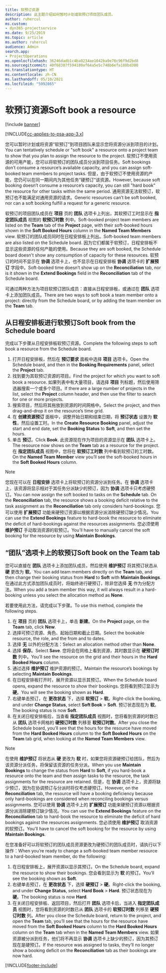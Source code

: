 ```yaml
---
title: 软预订资源
description: 此主题介绍如何暂时计划或软预订项目团队成员。
author: ruhercul
ms.custom:
- dyn365-projectservice
ms.date: 9/25/2019
ms.topic: article
ms.author: ruhercul
audience: Admin
search.app:
- ProjectOperations
ms.openlocfilehash: 36246dadb1c4ba0234ae1042ba9e78c96f9d2bd8
ms.sourcegitcommit: 40f68387f594180af64a5e5c748b6efa188bd300
ms.translationtype: HT
ms.contentlocale: zh-CN
ms.lasthandoff: 05/10/2021
ms.locfileid: "5992865"
---
```

# <a name="soft-book-a-resource"></a><span data-ttu-id="9b4a0-103">软预订资源</span><span class="sxs-lookup"><span data-stu-id="9b4a0-103">Soft book a resource</span></span>

[!include [banner](../includes/psa-now-project-operations.md)]

[!INCLUDE[cc-applies-to-psa-app-3.x](../includes/cc-applies-to-psa-app-3x.md)]

<span data-ttu-id="9b4a0-104">您可以暂时计划或将资源“软预订”到项目团队来显示您将资源分派到项目的计划。</span><span class="sxs-lookup"><span data-stu-id="9b4a0-104">You can tentatively schedule or "soft book" a resource onto a project team to show that you plan to assign the resource to the project.</span></span> <span data-ttu-id="9b4a0-105">软预订不使用资源的可用产能，您可以将软预订的团队成员分派到项目任务。</span><span class="sxs-lookup"><span data-stu-id="9b4a0-105">Soft bookings don’t consume a resource’s available capacity, and you can assign soft-booked team members to project tasks.</span></span> <span data-ttu-id="9b4a0-106">但是，由于软预订不使用资源的产能，您仍可以在同一期间内为其他任务“硬预订”该资源。</span><span class="sxs-lookup"><span data-stu-id="9b4a0-106">However, because soft booking doesn’t consume a resource’s capacity, you can still "hard book" the resource for other tasks within the same period.</span></span> <span data-ttu-id="9b4a0-107">通用资源无法软预订，软预订也不能满足对通用资源的请求。</span><span class="sxs-lookup"><span data-stu-id="9b4a0-107">Generic resources can’t be soft booked, nor can a soft booking fulfill a request for a generic resource.</span></span>

<span data-ttu-id="9b4a0-108">软预订的项目团队成员在 **项目** 页的 **团队** 选项卡上列出，其软预订工时显示在 **指定团队成员** 视图的 **软预订时数** 列中。</span><span class="sxs-lookup"><span data-stu-id="9b4a0-108">Soft-booked project team members are listed on the **Team** tab of the **Project** page, with their soft-booked hours shown in the **Soft Booked Hours** column in the **Named Team Members** view.</span></span> <span data-ttu-id="9b4a0-109">软预订的团队成员同时在日程安排板上列出。</span><span class="sxs-lookup"><span data-stu-id="9b4a0-109">Soft-booked team members are also listed on the Schedule board.</span></span> <span data-ttu-id="9b4a0-110">因为它们都属于软预订，日程安排板不显示这些资源的任何产能的使用。</span><span class="sxs-lookup"><span data-stu-id="9b4a0-110">Because they are soft booked, the Schedule board doesn't show any consumption of capacity for these resources.</span></span> <span data-ttu-id="9b4a0-111">软预订的时间不显示在 **协调** 选项卡上，也不显示在日程安排板 **协调** 选项卡的 **扩展预订** 字段中。</span><span class="sxs-lookup"><span data-stu-id="9b4a0-111">Soft-booked time doesn’t show up on the **Reconciliation** tab, nor is it shown in the **Extend Bookings** field in the **Reconciliation** tab of the Schedule board.</span></span> 

<span data-ttu-id="9b4a0-112">可通过两种方法为项目软预订团队成员：直接从日程安排板，或通过在 **团队** 选项卡上添加团队成员。</span><span class="sxs-lookup"><span data-stu-id="9b4a0-112">There are two ways to soft book a team member onto a project: directly from the Schedule board, or by adding the team member on the **Team** tab.</span></span> 

## <a name="soft-book-from-the-schedule-board"></a><span data-ttu-id="9b4a0-113">从日程安排板进行软预订</span><span class="sxs-lookup"><span data-stu-id="9b4a0-113">Soft book from the Schedule board</span></span>
<span data-ttu-id="9b4a0-114">完成以下步骤从日程安排板软预订资源。</span><span class="sxs-lookup"><span data-stu-id="9b4a0-114">Complete the following steps to soft book a resource from the Schedule board.</span></span> 

1. <span data-ttu-id="9b4a0-115">打开日程安排板，然后在 **预订要求** 面板中选择 **项目** 选项卡。</span><span class="sxs-lookup"><span data-stu-id="9b4a0-115">Open the Schedule board, and then in the **Booking Requirements** panel, select the **Project** tab.</span></span>
2. <span data-ttu-id="9b4a0-116">找到要为其软预订资源的项目。</span><span class="sxs-lookup"><span data-stu-id="9b4a0-116">Find the project for which you want to soft book a resource.</span></span> <span data-ttu-id="9b4a0-117">如果列表中有大量项目，请选择 **项目** 列标题，然后使用筛选器搜索一个或多个项目。</span><span class="sxs-lookup"><span data-stu-id="9b4a0-117">If there are a large number of projects in the list, select the **Project** column header, and then use the filter to search for one or more projects.</span></span>
3. <span data-ttu-id="9b4a0-118">搜索项目，然后将其拖放到资源的时间网格中。</span><span class="sxs-lookup"><span data-stu-id="9b4a0-118">Select the project, and then drag-and-drop it on the resource’s time grid.</span></span>
5. <span data-ttu-id="9b4a0-119">在 **创建资源预订** 面板中，调整开始日期和结束日期，将 **预订状态** 设置为 **软性**，然后设置工时。</span><span class="sxs-lookup"><span data-stu-id="9b4a0-119">In the **Create Resource Booking** panel, adjust the start and end date, set the **Booking Status** to **Soft**, and then set the hours.</span></span> 
6. <span data-ttu-id="9b4a0-120">单击 **预订**。</span><span class="sxs-lookup"><span data-stu-id="9b4a0-120">Click **Book**.</span></span> <span data-ttu-id="9b4a0-121">此资源现在作为项目的资源显示在 **团队** 选项卡上。</span><span class="sxs-lookup"><span data-stu-id="9b4a0-121">The resource now shows on the **Team** tab as a resource for the project.</span></span> <span data-ttu-id="9b4a0-122">在 **指定团队成员** 视图中，您将在 **软预订工时数** 列中看到软预订的工时数。</span><span class="sxs-lookup"><span data-stu-id="9b4a0-122">On the **Named Team Member** view you’ll see the soft-booked hours in the **Soft Booked Hours** column.</span></span>

> [!NOTE]
> <span data-ttu-id="9b4a0-123">您现在可以在 **日程安排** 选项卡上将软预订的资源分派到任务。在 **协调** 选项卡上，该资源将显示相对于其任务分派缺少的预订，因为 **协调** 选项卡只考虑硬预订。</span><span class="sxs-lookup"><span data-stu-id="9b4a0-123">You can now assign the soft booked to tasks on the **Schedule** tab. On the **Reconciliation** tab, the resource shows a booking deficit relative to the task assignment as the **Reconciliation** tab only considers hard-bookings.</span></span> <span data-ttu-id="9b4a0-124">您可以使用 **扩展预订** 功能来硬预订资源以根据资源分派消除硬预订缺少情况。</span><span class="sxs-lookup"><span data-stu-id="9b4a0-124">You can use the **Extend Bookings** feature to hard-book the resource to eliminate the deficit of hard-bookings against the resources assignments.</span></span> <span data-ttu-id="9b4a0-125">您必须使用 **维护预订** 手动取消资源的软预订。</span><span class="sxs-lookup"><span data-stu-id="9b4a0-125">You’ll have to manually cancel the soft booking for the resource by using **Maintain Bookings**.</span></span>

## <a name="soft-book-on-the-team-tab"></a><span data-ttu-id="9b4a0-126">“团队”选项卡上的软预订</span><span class="sxs-lookup"><span data-stu-id="9b4a0-126">Soft book on the Team tab</span></span>

<span data-ttu-id="9b4a0-127">您可以直接在 **团队** 选项卡上添加团队成员，然后使用 **维护预订** 将其预订状态从 **硬** 更改为 **软**。</span><span class="sxs-lookup"><span data-stu-id="9b4a0-127">You can add team members directly on the **Team** tab, and then change their booking status from **Hard** to **Soft** with **Maintain Bookings**.</span></span> <span data-ttu-id="9b4a0-128">在通过此方式添加团队成员时，将始终进行硬预订，除非您选择 **无** 作为分配方法。</span><span class="sxs-lookup"><span data-stu-id="9b4a0-128">When you add a team member this way, it will always result in a hard-booking unless you select the allocation method as **None**.</span></span>

<span data-ttu-id="9b4a0-129">若要使用此方法，请完成以下步骤。</span><span class="sxs-lookup"><span data-stu-id="9b4a0-129">To use this method, complete the following steps.</span></span>

1. <span data-ttu-id="9b4a0-130">在 **项目** 页的 **团队** 选项卡上，单击 **新建**。</span><span class="sxs-lookup"><span data-stu-id="9b4a0-130">On the **Project** page, on the **Team** tab, click **New**.</span></span>
2. <span data-ttu-id="9b4a0-131">选择可预订资源、角色、起始日期和截止日期。</span><span class="sxs-lookup"><span data-stu-id="9b4a0-131">Select the bookable resource, the role, and the from and to dates.</span></span>
3. <span data-ttu-id="9b4a0-132">选择 **无** 以外的分配方法：</span><span class="sxs-lookup"><span data-stu-id="9b4a0-132">Select an allocation method other than **None**.</span></span>
4. <span data-ttu-id="9b4a0-133">选择 **保存**。</span><span class="sxs-lookup"><span data-stu-id="9b4a0-133">Select **Save**.</span></span> <span data-ttu-id="9b4a0-134">您将会在网格上看到资源，其时数显示在 **硬预订时数** 列中。</span><span class="sxs-lookup"><span data-stu-id="9b4a0-134">You’ll see the resource on the grid and their hours in the **Hard Booked Hours** column.</span></span>
5. <span data-ttu-id="9b4a0-135">通过选择 **维护预订** 维护资源的预订。</span><span class="sxs-lookup"><span data-stu-id="9b4a0-135">Maintain the resource’s bookings by selecting **Maintain Bookings**.</span></span>
6. <span data-ttu-id="9b4a0-136">在日程安排板打开时，展开资源以显示其预订。</span><span class="sxs-lookup"><span data-stu-id="9b4a0-136">When the Schedule board opens, expand the resource to show their bookings.</span></span> <span data-ttu-id="9b4a0-137">您将看到预订显示为 **硬**。</span><span class="sxs-lookup"><span data-stu-id="9b4a0-137">You will see the booking shown as **Hard**.</span></span>
7. <span data-ttu-id="9b4a0-138">右键单击预订，在 **更改状态** 下，选择 **软预订** \> **软**。</span><span class="sxs-lookup"><span data-stu-id="9b4a0-138">Right-click the booking, and under **Change Status**, select **Soft Book** \> **Soft**.</span></span> <span data-ttu-id="9b4a0-139">预订状态现在为 **软**。</span><span class="sxs-lookup"><span data-stu-id="9b4a0-139">The booking status is now **Soft**.</span></span>
8. <span data-ttu-id="9b4a0-140">在关闭日程安排板后，当查看 **指定团队成员** 视图时，您将看到资源的时数已从 **团队** 选项卡网格的 **硬预订时数** 列移至 **软预订时数**。</span><span class="sxs-lookup"><span data-stu-id="9b4a0-140">After you close the Schedule board, you’ll see that the hours for the resource have moved from the **Hard Booked Hours** column to the **Soft Booked Hours** on the **Team** tab grid, when looking at the **Named Team Members** view.</span></span>

> [!NOTE]
> <span data-ttu-id="9b4a0-141">在使用 **维护预订** 将状态从 **硬** 更改为 **软** 时，如果您将资源硬预订给团队，然后为该资源分派任务，将保留该资源的任务分派。</span><span class="sxs-lookup"><span data-stu-id="9b4a0-141">When you use **Maintain Bookings** to change the status from **Hard** to **Soft**, if you hard-book a resource onto the team and then assign tasks to the resource, the task assignments for the resource are retained.</span></span> <span data-ttu-id="9b4a0-142">但是，在 **协调** 选项卡上，资源将缺少预订，因为在协调预订与分派时将仅考虑硬预订。</span><span class="sxs-lookup"><span data-stu-id="9b4a0-142">However, on the **Reconciliation** tab, the resource will have a booking deficiency because only hard-bookings are considered when reconciling bookings versus assignments.</span></span> <span data-ttu-id="9b4a0-143">您可以使用 **协调** 选项卡上的 **扩展预订** 功能来硬预订资源以根据资源分派消除硬预订缺少情况。</span><span class="sxs-lookup"><span data-stu-id="9b4a0-143">You can use the **Extend Bookings** feature on the **Reconciliation** tab to hard-book the resource to eliminate the deficit of hard bookings against the resources assignments.</span></span> <span data-ttu-id="9b4a0-144">您必须使用 **维护预订** 取消资源的软预订。</span><span class="sxs-lookup"><span data-stu-id="9b4a0-144">You’ll have to cancel the soft booking for the resource by using **Maintain Bookings**.</span></span>

<span data-ttu-id="9b4a0-145">在您准备好可以将软预订的团队成员资源更改为硬预订的团队成员时，请执行以下操作：</span><span class="sxs-lookup"><span data-stu-id="9b4a0-145">When you’re ready to change a soft-booked team member resource to a hard-booked team member, do the following:</span></span>

1. <span data-ttu-id="9b4a0-146">在日程安排板上，展开资源以显示其预订。</span><span class="sxs-lookup"><span data-stu-id="9b4a0-146">On the Schedule board, expand the resource to show their bookings.</span></span> <span data-ttu-id="9b4a0-147">您会看到显示为 **软** 的预订。</span><span class="sxs-lookup"><span data-stu-id="9b4a0-147">You’ll see the booking shown as **Soft**.</span></span>
2. <span data-ttu-id="9b4a0-148">右键单击预订，在 **更改状态** 下，选择 **硬预订** \> **硬**。</span><span class="sxs-lookup"><span data-stu-id="9b4a0-148">Right-click the booking, and under **Change Status**, select **Hard Book** \> **Hard**.</span></span> <span data-ttu-id="9b4a0-149">预订状态现在为 **硬**。</span><span class="sxs-lookup"><span data-stu-id="9b4a0-149">The booking status is now **Hard**.</span></span>
3. <span data-ttu-id="9b4a0-150">在关闭日程安排板、返回项目，然后打开 **团队** 选项卡后，当进入 **指定团队成员** 视图时，您将看到资源的时数已从 **团队** 选项卡的 **软预订时数** 列移至 **硬预订时数** 列。</span><span class="sxs-lookup"><span data-stu-id="9b4a0-150">After you close the Schedule board, return to the project, and open the **Team** tab, you’ll see that the hours for the resource have moved from the **Soft Booked Hours** column to the **Hard Booked Hours** column on the **Team** tab when in the **Named Team Members** view.</span></span> <span data-ttu-id="9b4a0-151">如果资源被分派到任务，他们将不再显示 **协调** 选项卡上缺少的预订，因为其预订现在是硬预订。</span><span class="sxs-lookup"><span data-stu-id="9b4a0-151">If the resource was assigned to tasks, they’ll no longer show a booking deficit on the **Reconciliation** tab as their bookings are now hard.</span></span>



[!INCLUDE[footer-include](../includes/footer-banner.md)]